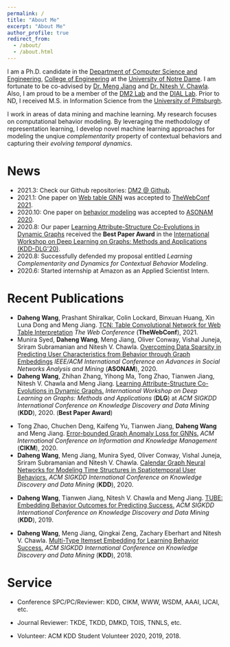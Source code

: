 ```yaml
---
permalink: /
title: "About Me"
excerpt: "About Me"
author_profile: true
redirect_from: 
  - /about/
  - /about.html
---
```


I am a Ph.D. candidate in the [Department of Computer Science and Engineering](https://cse.nd.edu/), [College of Engineering](https://engineering.nd.edu/) at the [University of Notre Dame](https://www.nd.edu/). I am fortunate to be co-advised by [Dr. Meng Jiang](http://www.meng-jiang.com/) and [Dr. Nitesh V. Chawla](https://niteshchawla.nd.edu/bio/). Also, I am proud to be a member of the [DM2 Lab](http://www.meng-jiang.com/lab.html) and the [DIAL Lab](https://www3.nd.edu/~dial/home/). Prior to ND, I received M.S. in Information Science from the [University of Pittsburgh](https://www.pitt.edu/).

I work in areas of data mining and machine learning. My research focuses on computational behavior modeling. By leveraging the methodology of representation learning, I develop novel machine learning approaches for modeling the unqiue _complementarity_ property of contextual behaviors and capturing their _evolving temporal dynamics_.

News
=====
* 2021.3: Check our Github repositories: [DM2 @ Github](https://github.com/DM2-ND).
* 2021.1: One paper on [Web table GNN](https://arxiv.org/pdf/2102.09460.pdf) was accepted to [TheWebConf 2021](https://www2021.thewebconf.org/).
* 2020.10: One paper on [behavior modeling](https://web.ntpu.edu.tw/~myday/doc/ASONAM2020/ASONAM2020_Proceedings/pdf/papers/006_038_032.pdf) was accepted to [ASONAM 2020](http://asonam.cpsc.ucalgary.ca/2020/).
* 2020.8: Our paper [Learning Attribute-Structure Co-Evolutions in Dynamic Graphs](http://www.meng-jiang.com/pubs/coevognns-dlg20/coevognns-dlg20-paper.pdf) received the **Best Paper Award** in the [International Workshop on Deep Learning on Graphs: Methods and Applications (KDD-DLG'20)](https://deep-learning-graphs.bitbucket.io/dlg-kdd20/).
* 2020.8: Successfully defended my proposal entitled _Learning Complementarity and Dynamics for Contextual Behavior Modeling_.
* 2020.6: Started internship at Amazon as an Applied Scientist Intern.
<!-- * 2020.6: One paper on [complementarity learning](http://www.meng-jiang.com/pubs/tube-kdd19/tube-kdd19-paper.pdf) received the **Best Paper Award** in the [Annual Meeting of the International Society for Data Science and Analytics (ISDSA'20)](https://meeting.isdsa.org/index.php/isdsa/2020). -->
<!-- * 2020.5: One paper on [behavior modeling](http://www.meng-jiang.com/pubs/calendargnn-kdd20/calendargnn-kdd20-paper.pdf) was accepted to KDD 2020. -->

Recent Publications
=====
* **Daheng Wang**, Prashant Shiralkar, Colin Lockard, Binxuan Huang, Xin Luna Dong and Meng Jiang. [TCN: Table Convolutional Network for Web Table Interpretation](https://arxiv.org/pdf/2102.09460.pdf) _The Web Conference_ (**TheWebConf**), 2021.
* Munira Syed, **Daheng Wang**, Meng Jiang, Oliver Conway, Vishal Juneja, Sriram Subramanian and Nitesh V. Chawla. [Overcoming Data Sparsity in Predicting User Characteristics from Behavior through Graph Embeddings](https://web.ntpu.edu.tw/~myday/doc/ASONAM2020/ASONAM2020_Proceedings/pdf/papers/006_038_032.pdf) _IEEE/ACM International Conference on Advances in Social Networks Analysis and Mining_ (**ASONAM**), 2020.
* **Daheng Wang**, Zhihan Zhang, Yihong Ma, Tong Zhao, Tianwen Jiang, Nitesh V. Chawla and Meng Jiang. [Learning Attribute-Structure Co-Evolutions in Dynamic Graphs.](http://www.meng-jiang.com/pubs/coevognns-dlg20/coevognns-dlg20-paper.pdf) _International Workshop on Deep Learning on Graphs: Methods and Applications_ (**DLG**) at _ACM SIGKDD International Conference on Knowledge Discovery and Data Mining_ (**KDD**), 2020. (**Best Paper Award**)
<!-- * Tong Zhao, Chuchen Deng, Kaifeng Yu, Tianwen Jiang, **Daheng Wang** and Meng Jiang. [GNN-based Graph Anomaly Detection with Graph Anomaly Loss.](https://tzhao.io/files/papers/DLG20_GAL.pdf) _International Workshop on Deep Learning on Graphs: Methods and Applications_ (**DLG**) at _ACM SIGKDD International Conference on Knowledge Discovery and Data Mining_ (**KDD**), 2020. -->
* Tong Zhao, Chuchen Deng, Kaifeng Yu, Tianwen Jiang, **Daheng Wang** and Meng Jiang. [Error-bounded Graph Anomaly Loss for GNNs.](http://www.meng-jiang.com/pubs/gal-cikm20/gal-cikm20-paper.pdf) _ACM International Conference on Information and Knowledge Management_ (**CIKM**), 2020.
* **Daheng Wang**, Meng Jiang, Munira Syed, Oliver Conway, Vishal Juneja, Sriram Subramanian and Nitesh V. Chawla. [Calendar Graph Neural Networks for Modeling Time Structures in Spatiotemporal User Behaviors.](http://www.meng-jiang.com/pubs/calendargnn-kdd20/calendargnn-kdd20-paper.pdf) _ACM SIGKDD International Conference on Knowledge Discovery and Data Mining_ (**KDD**), 2020.
<!-- * Yifan Ding, **Daheng Wang**, Tim Weninger and Meng Jiang. [Preserving Composition and Crystal Structure Information of Chemical Compounds in Atomic Embedding.](http://www.meng-jiang.com/pubs/atomemb-bigdata19/atomemb-bigdata19-paper.pdf) _IEEE International Conference on Big Data_ (**BigData**), 2019. (poster) -->
* **Daheng Wang**, Tianwen Jiang, Nitesh V. Chawla and Meng Jiang. [TUBE: Embedding Behavior Outcomes for Predicting Success.](http://www.meng-jiang.com/pubs/tube-kdd19/tube-kdd19-paper.pdf) _ACM SIGKDD International Conference on Knowledge Discovery and Data Mining_ (**KDD**), 2019.
<!-- * **Daheng Wang**, Meng Jiang, Xueying Wang, Tong Zhao, Qingkai Zeng and Nitesh V. Chawla. [A Project Showcase for Planning Research Work towards Publishable Success](http://www.meng-jiang.com/pubs/planningresearch-kdd18/planningresearch-kdd18-paper.pdf) _ACM SIGKDD International Conference on Knowledge Discovery and Data Mining_ (**KDD**), 2018. (demo) -->
* **Daheng Wang**, Meng Jiang, Qingkai Zeng, Zachary Eberhart and Nitesh V. Chawla. [Multi-Type Itemset Embedding for Learning Behavior Success.](http://www.meng-jiang.com/pubs/learnsuc-kdd18/learnsuc-kdd18-paper.pdf) _ACM SIGKDD International Conference on Knowledge Discovery and Data Mining_ (**KDD**), 2018.

Service
=====
* Conference SPC/PC/Reviewer: KDD, CIKM, WWW, WSDM, AAAI, IJCAI, etc.

* Journal Reviewer: TKDE, TKDD, DMKD, TOIS, TNNLS, etc.

* Volunteer: ACM KDD Student Volunteer 2020, 2019, 2018.
